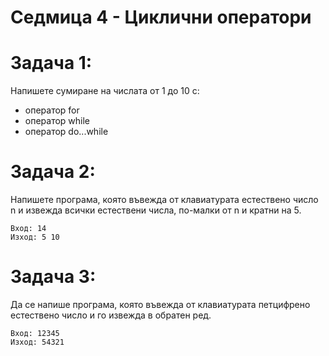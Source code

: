 # Седмица 4 - Циклични оператори

Задача 1:
=
Напишете сумиране на числата от 1 до 10 с:
- оператор for
- оператор while
- оператор do...while

Задача 2:
=
Напишете програма, която въвежда от клавиатурата естествено число n и извежда всички естествени числа, по-малки от n и кратни на 5.
```
Вход: 14
Изход: 5 10
```
Задача 3:
=
Да се напише програма, която въвежда от клавиатурата петцифрено естествено число и го извежда в обратен ред.
```
Вход: 12345
Изход: 54321
```
